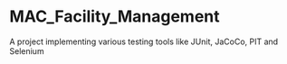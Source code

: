 # MAC_Facility_Management
A project implementing various testing tools like JUnit, JaCoCo, PIT and Selenium
